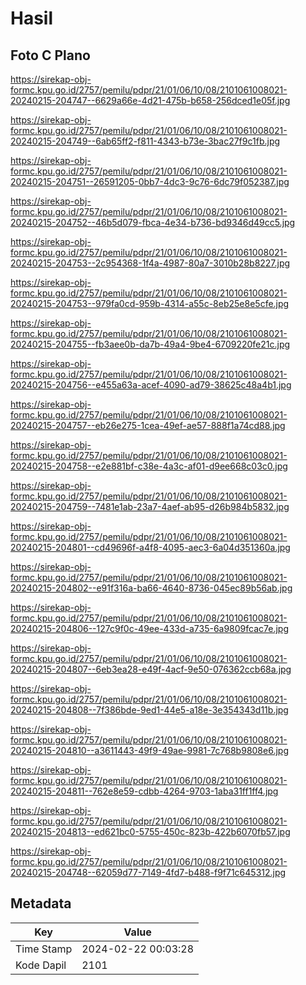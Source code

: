 # Hasil

## Foto C Plano

https://sirekap-obj-formc.kpu.go.id/2757/pemilu/pdpr/21/01/06/10/08/2101061008021-20240215-204747--6629a66e-4d21-475b-b658-256dced1e05f.jpg

https://sirekap-obj-formc.kpu.go.id/2757/pemilu/pdpr/21/01/06/10/08/2101061008021-20240215-204749--6ab65ff2-f811-4343-b73e-3bac27f9c1fb.jpg

https://sirekap-obj-formc.kpu.go.id/2757/pemilu/pdpr/21/01/06/10/08/2101061008021-20240215-204751--26591205-0bb7-4dc3-9c76-6dc79f052387.jpg

https://sirekap-obj-formc.kpu.go.id/2757/pemilu/pdpr/21/01/06/10/08/2101061008021-20240215-204752--46b5d079-fbca-4e34-b736-bd9346d49cc5.jpg

https://sirekap-obj-formc.kpu.go.id/2757/pemilu/pdpr/21/01/06/10/08/2101061008021-20240215-204753--2c954368-1f4a-4987-80a7-3010b28b8227.jpg

https://sirekap-obj-formc.kpu.go.id/2757/pemilu/pdpr/21/01/06/10/08/2101061008021-20240215-204753--979fa0cd-959b-4314-a55c-8eb25e8e5cfe.jpg

https://sirekap-obj-formc.kpu.go.id/2757/pemilu/pdpr/21/01/06/10/08/2101061008021-20240215-204755--fb3aee0b-da7b-49a4-9be4-6709220fe21c.jpg

https://sirekap-obj-formc.kpu.go.id/2757/pemilu/pdpr/21/01/06/10/08/2101061008021-20240215-204756--e455a63a-acef-4090-ad79-38625c48a4b1.jpg

https://sirekap-obj-formc.kpu.go.id/2757/pemilu/pdpr/21/01/06/10/08/2101061008021-20240215-204757--eb26e275-1cea-49ef-ae57-888f1a74cd88.jpg

https://sirekap-obj-formc.kpu.go.id/2757/pemilu/pdpr/21/01/06/10/08/2101061008021-20240215-204758--e2e881bf-c38e-4a3c-af01-d9ee668c03c0.jpg

https://sirekap-obj-formc.kpu.go.id/2757/pemilu/pdpr/21/01/06/10/08/2101061008021-20240215-204759--7481e1ab-23a7-4aef-ab95-d26b984b5832.jpg

https://sirekap-obj-formc.kpu.go.id/2757/pemilu/pdpr/21/01/06/10/08/2101061008021-20240215-204801--cd49696f-a4f8-4095-aec3-6a04d351360a.jpg

https://sirekap-obj-formc.kpu.go.id/2757/pemilu/pdpr/21/01/06/10/08/2101061008021-20240215-204802--e91f316a-ba66-4640-8736-045ec89b56ab.jpg

https://sirekap-obj-formc.kpu.go.id/2757/pemilu/pdpr/21/01/06/10/08/2101061008021-20240215-204806--127c9f0c-49ee-433d-a735-6a9809fcac7e.jpg

https://sirekap-obj-formc.kpu.go.id/2757/pemilu/pdpr/21/01/06/10/08/2101061008021-20240215-204807--6eb3ea28-e49f-4acf-9e50-076362ccb68a.jpg

https://sirekap-obj-formc.kpu.go.id/2757/pemilu/pdpr/21/01/06/10/08/2101061008021-20240215-204808--7f386bde-9ed1-44e5-a18e-3e354343d11b.jpg

https://sirekap-obj-formc.kpu.go.id/2757/pemilu/pdpr/21/01/06/10/08/2101061008021-20240215-204810--a3611443-49f9-49ae-9981-7c768b9808e6.jpg

https://sirekap-obj-formc.kpu.go.id/2757/pemilu/pdpr/21/01/06/10/08/2101061008021-20240215-204811--762e8e59-cdbb-4264-9703-1aba31ff1ff4.jpg

https://sirekap-obj-formc.kpu.go.id/2757/pemilu/pdpr/21/01/06/10/08/2101061008021-20240215-204813--ed621bc0-5755-450c-823b-422b6070fb57.jpg

https://sirekap-obj-formc.kpu.go.id/2757/pemilu/pdpr/21/01/06/10/08/2101061008021-20240215-204748--62059d77-7149-4fd7-b488-f9f71c645312.jpg


## Metadata

| Key        | Value               |
| ---------- | ------------------- |
| Time Stamp | 2024-02-22 00:03:28 |
| Kode Dapil | 2101                |



